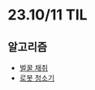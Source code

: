 # 23.10/11 TIL

## 알고리즘

- [벌꿀 채취](https://github.com/JinsuYeo/SWEA-Algorithm/blob/main/%EB%B2%8C%EA%BF%80%EC%B1%84%EC%B7%A8.txt)
- [로봇 청소기](<https://github.com/JinsuYeo/BOJ-Algorithm/blob/main/cpp/14503_%EB%A1%9C%EB%B4%87%EC%B2%AD%EC%86%8C%EA%B8%B0(%EC%82%BC%EC%84%B1SW%EA%B8%B0%EC%B6%9C).txt>)
